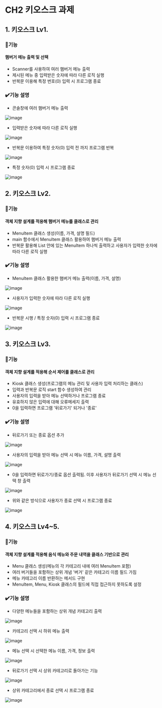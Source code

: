 # CH2 키오스크 과제

## 1. 키오스크 Lv1.
### 🔎기능
#### 햄버거 메뉴 출력 및 선택
- Scanner를 사용하여 여러 햄버거 메뉴 출력
- 제시된 메뉴 중 입력받은 숫자에 따라 다른 로직 실행
- 반복문 이용해 특정 번호(0) 입력 시 프로그램 종료

### ✔️기능 설명

- 콘솔창에 여러 햄버거 메뉴 출력
  
![image](https://github.com/user-attachments/assets/f293f601-8b3f-4a9a-8578-2c811e29ff72)


- 입력받은 숫자에 따라 다른 로직 실행
  
![image](https://github.com/user-attachments/assets/67fca870-53c5-44f3-a80f-e69edda69d9d)

- 반복문 이용하여 특정 숫자(0) 입력 전 까지 프로그램 반복

![image](https://github.com/user-attachments/assets/e145789a-e2f3-492f-b98f-5258cc583410)

- 특정 숫자(0) 입력 시 프로그램 종료

![image](https://github.com/user-attachments/assets/88028d2c-9d47-4678-9cbe-0b71caf53dc6)


## 2. 키오스크 Lv2.
### 🔎기능
#### 객체 지향 설계를 적용해 햄버거 메뉴를 클래스로 관리
- MenuItem 클래스 생성(이름, 가격, 설명 필드)
- main 함수에서 MenuItem 클래스 활용하여 햄버거 메뉴 출력
- 반복문 활용해 List 안에 있는 MenuItem 하나씩 출력하고 사용자가 입력한 숫자에 따라 다른 로직 실행

### ✔️기능 설명

- MenuItem 클래스 활용한 햄버거 메뉴 출력(이름, 가격, 설명)

![image](https://github.com/user-attachments/assets/ac77a424-d8a5-4607-95e5-593c03975077)

- 사용자가 입력한 숫자에 따라 다른 로직 실행

![image](https://github.com/user-attachments/assets/0f49f2a2-3142-4f2e-81af-b840feee68de)

- 반복문 시행 / 특정 숫자(0) 입력 시 프로그램 종료

![image](https://github.com/user-attachments/assets/8640d923-e06d-48db-9f06-1f97d676a702)


## 3. 키오스크 Lv3.
### 🔎기능
#### 객체 지향 설계를 적용해 순서 제어를 클래스로 관리
- Kiosk 클래스 생성(프로그램의 메뉴 관리 및 사용자 입력 처리하는 클래스)
- 입력과 반복문 로직 start 함수 생성하여 관리
- 사용자의 입력을 받아 메뉴 선택하거나 프로그램 종료
- 유효하지 않은 입력에 대해 오류메세지 출력
- 0을 입력하면 프로그램 '뒤로가기' 되거나 '종료'

### ✔️기능 설명

- 뒤로가기 또는 종료 옵션 추가

![image](https://github.com/user-attachments/assets/a0433e7d-83ee-489a-b7c3-8da379bf257f)


- 사용자의 입력을 받아 메뉴 선택 시 메뉴 이름, 가격, 설명 출력

![image](https://github.com/user-attachments/assets/692c80f1-1a45-4514-a795-4236279575a9)


- 0을 입력하면 뒤로가기/종료 옵션 출력됨. 이후 사용자가 뒤로가기 선택 시 메뉴 선택 창 출력

![image](https://github.com/user-attachments/assets/d8ce620f-3707-4661-9d17-89683384a8b4)

- 위와 같은 방식으로 사용자가 종료 선택 시 프로그램 종료

![image](https://github.com/user-attachments/assets/c02ce4cf-13e8-4bfe-936e-d00cb20e0046)


## 4. 키오스크 Lv4~5.
### 🔎기능
#### 객체 지향 설계를 적용해 음식 메뉴와 주문 내역을 클래스 기반으로 관리
- Menu 클래스 생성(메뉴의 각 카테고리 내에 여러 MenuItem 포함)
- 여러 버거들을 포함하는 상위 개념 '버거' 같은 카테고리 이름 필드 가짐
- 메뉴 카테고리 이름 반환하는 메서드 구현
- MenuItem, Menu, Kiosk 클래스의 필드에 직접 접근하지 못하도록 설정

### ✔️기능 설명

- 다양한 메뉴들을 포함하는 상위 개념 카테고리 출력

![image](https://github.com/user-attachments/assets/5b6fc56b-ce2b-4a67-a104-6d7a60803f9a)

- 카테고리 선택 시 하위 메뉴 출력

![image](https://github.com/user-attachments/assets/1ce01a09-bad1-4fb8-9371-58289c2b7d2d)

- 메뉴 선택 시 선택한 메뉴 이름, 가격, 정보 출력

![image](https://github.com/user-attachments/assets/0135ce0f-32cd-4349-aced-8ed37f0b7e4d)

- 뒤로가기 선택 시 상위 카테고리로 돌아가는 기능

![image](https://github.com/user-attachments/assets/8d451739-37d9-41e8-82d4-8f2b913d7fae)

- 상위 카테고리에서 종료 선택 시 프로그램 종료

![image](https://github.com/user-attachments/assets/89663cc1-9906-457a-a485-0226c2ef6c94)





